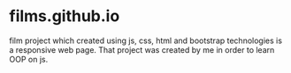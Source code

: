 # films.github.io
film project which created using js, css, html and bootstrap technologies is a responsive web page. That project was created by me in order to learn OOP on js.
